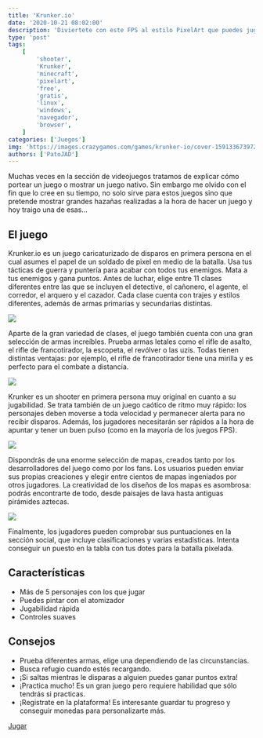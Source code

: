 ```yaml
---
title: 'Krunker.io'
date: '2020-10-21 08:02:00'
description: 'Diviertete con este FPS al estilo PixelArt que puedes jugarlo desde el navegador'
type: 'post'
tags:
    [
        'shooter',
        'Krunker',
        'minecraft',
        'pixelart',
        'free',
        'gratis',
        'linux',
        'windows',
        'navegador',
        'browser',
    ]
categories: ['Juegos']
img: 'https://images.crazygames.com/games/krunker-io/cover-1591336739727.png'
authors: ['PatoJAD']
---
```


Muchas veces en la sección de videojuegos tratamos de explicar cómo portear un juego o mostrar un juego nativo. Sin embargo me olvido con el fin que lo cree en su tiempo, no solo sirve para estos juegos sino que pretende mostrar grandes hazañas realizadas a la hora de hacer un juego y hoy traigo una de esas...

## El juego

Krunker.io es un juego caricaturizado de disparos en primera persona en el cual asumes el papel de un soldado de pixel en medio de la batalla. Usa tus tácticas de guerra y puntería para acabar con todos tus enemigos. Mata a tus enemigos y gana puntos.
Antes de luchar, elige entre 11 clases diferentes entre las que se incluyen el detective, el cañonero, el agente, el corredor, el arquero y el cazador. Cada clase cuenta con trajes y estilos diferentes, además de armas primarias y secundarias distintas.

![](https://i.ytimg.com/vi/9q3YZC-pFGg/maxresdefault.jpg)

Aparte de la gran variedad de clases, el juego también cuenta con una gran selección de armas increíbles. Prueba armas letales como el rifle de asalto, el rifle de francotirador, la escopeta, el revólver o las uzis. Todas tienen distintas ventajas: por ejemplo, el rifle de francotirador tiene una mirilla y es perfecto para el combate a distancia.

![](https://i.ytimg.com/vi/6_DwUSl28LE/maxresdefault.jpg)

Krunker es un shooter en primera persona muy original en cuanto a su jugabilidad. Se trata también de un juego caótico de ritmo muy rápido: los personajes deben moverse a toda velocidad y permanecer alerta para no recibir disparos. Además, los jugadores necesitarán ser rápidos a la hora de apuntar y tener un buen pulso (como en la mayoría de los juegos FPS).

![](https://images.sftcdn.net/images/t_app-cover-l,f_auto/p/7cb9fcff-89c4-4648-8496-96e90331f1e7/1261880317/krunker-screenshot.jpg)

Dispondrás de una enorme selección de mapas, creados tanto por los desarrolladores del juego como por los fans. Los usuarios pueden enviar sus propias creaciones y elegir entre cientos de mapas ingeniados por otros jugadores. La creatividad de los diseños de los mapas es asombrosa: podrás encontrarte de todo, desde paisajes de lava hasta antiguas pirámides aztecas.

![](https://static.miniclipcdn.com/images/big-images/krunker_444x285.jpg)

Finalmente, los jugadores pueden comprobar sus puntuaciones en la sección social, que incluye clasificaciones y varias estadísticas. Intenta conseguir un puesto en la tabla con tus dotes para la batalla pixelada.

## Características

-   Más de 5 personajes con los que jugar
-   Puedes pintar con el atomizador
-   Jugabilidad rápida
-   Controles suaves

## Consejos

-   Prueba diferentes armas, elige una dependiendo de las circunstancias.
-   Busca refugio cuando estés recargando.
-   ¡Si saltas mientras le disparas a alguien puedes ganar puntos extra!
-   ¡Practica mucho! Es un gran juego pero requiere habilidad que sólo tendrás si practicas.
-   ¡Registrate en la plataforma! Es interesante guardar tu progreso y conseguir monedas para personalizarte más.

[Jugar](https://krunker.io/)
